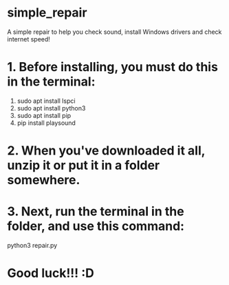 # simple_repair
A simple repair to help you check sound, install Windows drivers and check internet speed!

# 1. Before installing, you must do this in the terminal:
1. sudo apt install lspci
2. sudo apt install python3
3. sudo apt install pip
4. pip install playsound

# 2. When you've downloaded it all, unzip it or put it in a folder somewhere.
# 3. Next, run the terminal in the folder, and use this command:
python3 repair.py

# Good luck!!! :D
